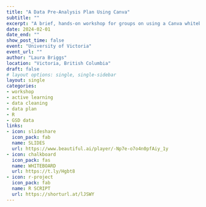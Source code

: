 ```yaml
---
title: "A Data Pre-Analysis Plan Using Canva"
subtitle: ""
excerpt: "A brief, hands-on workshop for groups on using a Canva whiteboard to collaboratively plan data cleaning tasks. The R script for the data cleaning is available."
date: 2024-02-01
date_end: ""
show_post_time: false
event: "University of Victoria"
event_url: ""
author: "Laura Briggs"
location: "Victoria, British Columbia"
draft: false
# layout options: single, single-sidebar
layout: single
categories:
- workshop
- active learning
- data cleaning
- data plan
- R
- GSD data
links:
- icon: slideshare
  icon_pack: fab
  name: SLIDES
  url: https://www.beautiful.ai/player/-Np7e-o7o4n0pfAiy_1y
- icon: chalkboard
  icon_pack: fas
  name: WHITEBOARD
  url: https://t.ly/Hgbt8
- icon: r-project
  icon_pack: fab
  name: R SCRIPT
  url: https://shorturl.at/lJSWY
---
```




